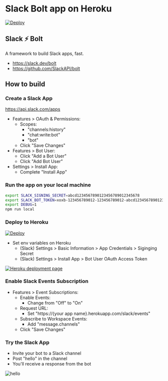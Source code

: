 # Slack Bolt app on Heroku

[![Deploy](https://www.herokucdn.com/deploy/button.svg)](https://heroku.com/deploy?template=https://github.com/seratch/bolt-on-heroku/tree/master)

## Slack ⚡️ Bolt

A framework to build Slack apps, fast.

* https://slack.dev/bolt
* https://github.com/SlackAPI/bolt

## How to build

### Create a Slack App

https://api.slack.com/apps

* Features > OAuth & Permissions:
  * Scopes:
    * "channels:history"
    * "chat:write:bot"
    * "bot"
  * Click "Save Changes"
* Features > Bot User:
  * Click "Add a Bot User"
  * Click "Add Bot User"
* Settings > Install App:
  * Complete "Install App"

### Run the app on your local machine

```bash
export SLACK_SIGNING_SECRET=abcd1234567890123456789012345678
export SLACK_BOT_TOKEN=xoxb-123456789012-123456789012-abcd12345678901234567890
export DEBUG=1
npm run local
```

### Deploy to Heroku

[![Deploy](https://www.herokucdn.com/deploy/button.svg)](https://heroku.com/deploy?template=https://github.com/seratch/bolt-on-heroku/tree/master)

* Set env variables on Heroku
  * (Slack) Settings > Basic Information > App Credentials > Siginging Secret
  * (Slack) Settings > Install App > Bot User OAuth Access Token

[![Heroku deployment page](https://raw.githubusercontent.com/seratch/bolt-on-heroku/master/deploy_to_heroku.png)](https://heroku.com/deploy?template=https://github.com/seratch/bolt-on-heroku/tree/master)

### Enable Slack Events Subscription

* Features > Event Subscriptions:
  * Enable Events:
    * Change from "Off" to "On"
  * Request URL:
    * Set "https://{your app name}.herokuapp.com/slack/events"
  * Subscribe to Workspace Events:
    * Add "message.channels"
  * Click "Save Changes"

### Try the Slack App

* Invite your bot to a Slack channel
* Post "hello" in the channel
* You'll receive a response from the bot

![hello](https://raw.githubusercontent.com/seratch/bolt-on-heroku/master/hello.png)

